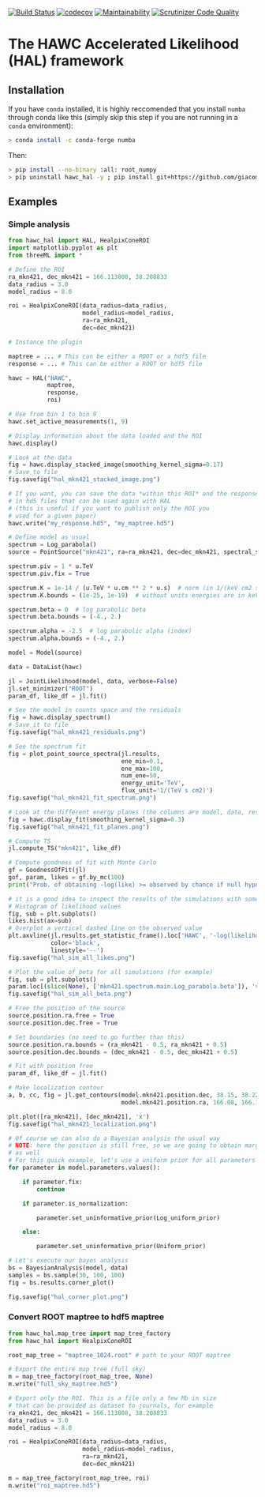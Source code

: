 [![Build Status](https://travis-ci.org/giacomov/hawc_hal.svg?branch=master)](https://travis-ci.org/giacomov/hawc_hal)
[![codecov](https://codecov.io/gh/giacomov/hawc_hal/branch/master/graph/badge.svg)](https://codecov.io/gh/giacomov/hawc_hal)
[![Maintainability](https://api.codeclimate.com/v1/badges/7a1c8e60a5cde4275292/maintainability)](https://codeclimate.com/github/giacomov/hawc_hal/maintainability)
[![Scrutinizer Code Quality](https://scrutinizer-ci.com/g/giacomov/hawc_hal/badges/quality-score.png?b=master)](https://scrutinizer-ci.com/g/giacomov/hawc_hal/?branch=master)

# The HAWC Accelerated Likelihood (HAL) framework

## Installation

If you have `conda` installed, it is highly reccomended that you install `numba` through conda like this (simply skip this step if you are not running in a `conda` environment):

```bash
> conda install -c conda-forge numba
```

Then:

```bash
> pip install --no-binary :all: root_numpy 
> pip uninstall hawc_hal -y ; pip install git+https://github.com/giacomov/hawc_hal.git
```

## Examples

### Simple analysis

```python
from hawc_hal import HAL, HealpixConeROI
import matplotlib.pyplot as plt
from threeML import *

# Define the ROI
ra_mkn421, dec_mkn421 = 166.113808, 38.208833
data_radius = 3.0
model_radius = 8.0

roi = HealpixConeROI(data_radius=data_radius,
                     model_radius=model_radius,
                     ra=ra_mkn421,
                     dec=dec_mkn421)

# Instance the plugin

maptree = ... # This can be either a ROOT or a hdf5 file
response = ... # This can be either a ROOT or hdf5 file

hawc = HAL("HAWC",
           maptree,
           response,
           roi)

# Use from bin 1 to bin 9
hawc.set_active_measurements(1, 9)

# Display information about the data loaded and the ROI
hawc.display()

# Look at the data
fig = hawc.display_stacked_image(smoothing_kernel_sigma=0.17)
# Save to file
fig.savefig("hal_mkn421_stacked_image.png")

# If you want, you can save the data *within this ROI* and the response
# in hd5 files that can be used again with HAL
# (this is useful if you want to publish only the ROI you
# used for a given paper)
hawc.write("my_response.hd5", "my_maptree.hd5")

# Define model as usual
spectrum = Log_parabola()
source = PointSource("mkn421", ra=ra_mkn421, dec=dec_mkn421, spectral_shape=spectrum)

spectrum.piv = 1 * u.TeV
spectrum.piv.fix = True

spectrum.K = 1e-14 / (u.TeV * u.cm ** 2 * u.s)  # norm (in 1/(keV cm2 s))
spectrum.K.bounds = (1e-25, 1e-19)  # without units energies are in keV

spectrum.beta = 0  # log parabolic beta
spectrum.beta.bounds = (-4., 2.)

spectrum.alpha = -2.5  # log parabolic alpha (index)
spectrum.alpha.bounds = (-4., 2.)

model = Model(source)

data = DataList(hawc)

jl = JointLikelihood(model, data, verbose=False)
jl.set_minimizer("ROOT")
param_df, like_df = jl.fit()

# See the model in counts space and the residuals
fig = hawc.display_spectrum()
# Save it to file
fig.savefig("hal_mkn421_residuals.png")

# See the spectrum fit
fig = plot_point_source_spectra(jl.results,
                                ene_min=0.1,
                                ene_max=100,
                                num_ene=50,
                                energy_unit='TeV',
                                flux_unit='1/(TeV s cm2)')
fig.savefig("hal_mkn421_fit_spectrum.png")

# Look at the different energy planes (the columns are model, data, residuals)
fig = hawc.display_fit(smoothing_kernel_sigma=0.3)
fig.savefig("hal_mkn421_fit_planes.png")

# Compute TS
jl.compute_TS("mkn421", like_df)

# Compute goodness of fit with Monte Carlo
gf = GoodnessOfFit(jl)
gof, param, likes = gf.by_mc(100)
print("Prob. of obtaining -log(like) >= observed by chance if null hypothesis is true: %.2f" % gof['HAWC'])

# it is a good idea to inspect the results of the simulations with some plots
# Histogram of likelihood values
fig, sub = plt.subplots()
likes.hist(ax=sub)
# Overplot a vertical dashed line on the observed value
plt.axvline(jl.results.get_statistic_frame().loc['HAWC', '-log(likelihood)'],
            color='black',
            linestyle='--')
fig.savefig("hal_sim_all_likes.png")

# Plot the value of beta for all simulations (for example)
fig, sub = plt.subplots()
param.loc[(slice(None), ['mkn421.spectrum.main.Log_parabola.beta']), 'value'].plot()
fig.savefig("hal_sim_all_beta.png")

# Free the position of the source
source.position.ra.free = True
source.position.dec.free = True

# Set boundaries (no need to go further than this)
source.position.ra.bounds = (ra_mkn421 - 0.5, ra_mkn421 + 0.5)
source.position.dec.bounds = (dec_mkn421 - 0.5, dec_mkn421 + 0.5)

# Fit with position free
param_df, like_df = jl.fit()

# Make localization contour
a, b, cc, fig = jl.get_contours(model.mkn421.position.dec, 38.15, 38.22, 10,
                                model.mkn421.position.ra, 166.08, 166.18, 10, )

plt.plot([ra_mkn421], [dec_mkn421], 'x')
fig.savefig("hal_mkn421_localization.png")

# Of course we can also do a Bayesian analysis the usual way
# NOTE: here the position is still free, so we are going to obtain marginals about that
# as well
# For this quick example, let's use a uniform prior for all parameters
for parameter in model.parameters.values():

    if parameter.fix:
        continue

    if parameter.is_normalization:

        parameter.set_uninformative_prior(Log_uniform_prior)

    else:

        parameter.set_uninformative_prior(Uniform_prior)

# Let's execute our bayes analysis
bs = BayesianAnalysis(model, data)
samples = bs.sample(30, 100, 100)
fig = bs.results.corner_plot()

fig.savefig("hal_corner_plot.png")
```

### Convert ROOT maptree to hdf5 maptree

```python
from hawc_hal.map_tree import map_tree_factory
from hawc_hal import HealpixConeROI

root_map_tree = "maptree_1024.root" # path to your ROOT maptree

# Export the entire map tree (full sky)
m = map_tree_factory(root_map_tree, None)
m.write("full_sky_maptree.hd5")

# Export only the ROI. This is a file only a few Mb in size
# that can be provided as dataset to journals, for example
ra_mkn421, dec_mkn421 = 166.113808, 38.208833
data_radius = 3.0
model_radius = 8.0

roi = HealpixConeROI(data_radius=data_radius,
                     model_radius=model_radius,
                     ra=ra_mkn421,
                     dec=dec_mkn421)

m = map_tree_factory(root_map_tree, roi)
m.write("roi_maptree.hd5")                

```

